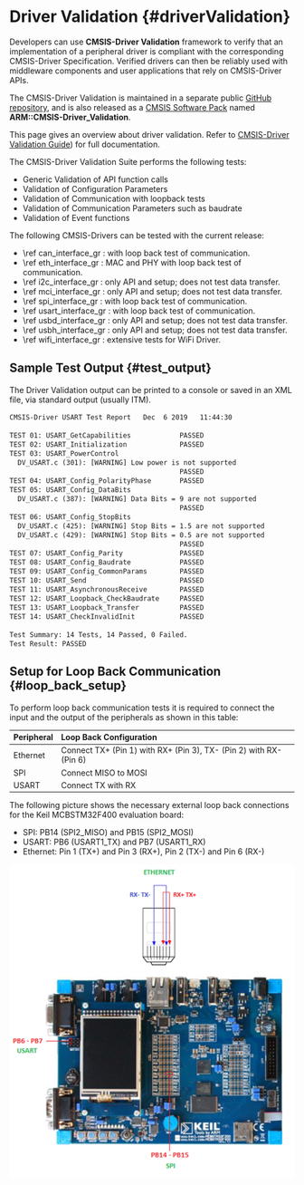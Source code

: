 # Driver Validation {#driverValidation}

Developers can use **CMSIS-Driver Validation** framework to verify that an implementation of a peripheral driver is compliant with the corresponding CMSIS-Driver Specification. Verified drivers can then be reliably used with middleware components and user applications that rely on CMSIS-Driver APIs.

The CMSIS-Driver Validation is maintained in a separate public [GitHub repository](https://github.com/ARM-software/CMSIS-Driver_Validation), and is also released as a [CMSIS Software Pack](https://www.keil.arm.com/packs/) named **ARM::CMSIS-Driver_Validation**.

This page gives an overview about driver validation. Refer to [CMSIS-Driver Validation Guide](https://arm-software.github.io/CMSIS-Driver_Validation/latest/index.html)) for full documentation.

The CMSIS-Driver Validation Suite performs the following tests:

 - Generic Validation of API function calls
 - Validation of Configuration Parameters
 - Validation of Communication with loopback tests
 - Validation of Communication Parameters such as baudrate
 - Validation of Event functions

The following CMSIS-Drivers can be tested with the current release:

 - \ref can_interface_gr : with loop back test of communication.
 - \ref eth_interface_gr : MAC and PHY with loop back test of communication.
 - \ref i2c_interface_gr : only API and setup; does not test data transfer.
 - \ref mci_interface_gr : only API and setup; does not test data transfer.
 - \ref spi_interface_gr : with loop back test of communication.
 - \ref usart_interface_gr : with loop back test of communication.
 - \ref usbd_interface_gr : only API and setup; does not test data transfer.
 - \ref usbh_interface_gr : only API and setup; does not test data transfer.
 - \ref wifi_interface_gr : extensive tests for WiFi Driver.

 ## Sample Test Output {#test_output}

The Driver Validation output can be printed to a console or saved in an XML file, via standard output (usually ITM).

```
CMSIS-Driver USART Test Report   Dec  6 2019   11:44:30

TEST 01: USART_GetCapabilities            PASSED
TEST 02: USART_Initialization             PASSED
TEST 03: USART_PowerControl
  DV_USART.c (301): [WARNING] Low power is not supported
                                          PASSED
TEST 04: USART_Config_PolarityPhase       PASSED
TEST 05: USART_Config_DataBits
  DV_USART.c (387): [WARNING] Data Bits = 9 are not supported
                                          PASSED
TEST 06: USART_Config_StopBits
  DV_USART.c (425): [WARNING] Stop Bits = 1.5 are not supported
  DV_USART.c (429): [WARNING] Stop Bits = 0.5 are not supported
                                          PASSED
TEST 07: USART_Config_Parity              PASSED
TEST 08: USART_Config_Baudrate            PASSED
TEST 09: USART_Config_CommonParams        PASSED
TEST 10: USART_Send                       PASSED
TEST 11: USART_AsynchronousReceive        PASSED
TEST 12: USART_Loopback_CheckBaudrate     PASSED
TEST 13: USART_Loopback_Transfer          PASSED
TEST 14: USART_CheckInvalidInit           PASSED

Test Summary: 14 Tests, 14 Passed, 0 Failed.
Test Result: PASSED
```

## Setup for Loop Back Communication {#loop_back_setup}

To perform loop back communication tests it is required to connect the input and the output of the peripherals as shown in this table:

Peripheral       | Loop Back Configuration
:----------------|:----------------------------
Ethernet         | Connect TX+ (Pin 1) with RX+ (Pin 3), TX- (Pin 2) with RX- (Pin 6)
SPI              | Connect MISO to MOSI
USART            | Connect TX with RX

The following picture shows the necessary external loop back connections for the Keil MCBSTM32F400 evaluation board:

 - SPI: PB14 (SPI2_MISO) and PB15 (SPI2_MOSI)
 - USART: PB6 (USART1_TX) and PB7 (USART1_RX)
 - Ethernet: Pin 1 (TX+) and Pin 3 (RX+), Pin 2 (TX-) and Pin 6 (RX-)

![Connections for Loop Back Communication Tests on Keil MCBSTM32F400](./images/image006.png)
